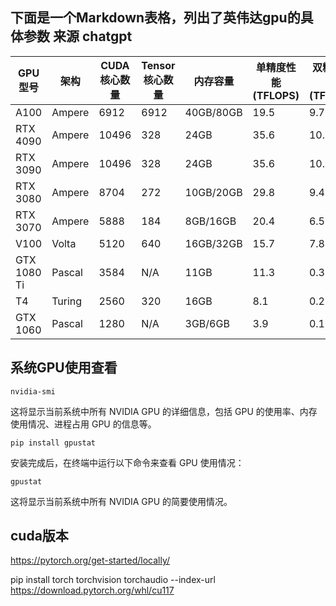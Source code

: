 

##  下面是一个Markdown表格，列出了英伟达gpu的具体参数 来源 chatgpt

| GPU型号       | 架构     | CUDA核心数量 | Tensor核心数量 | 内存容量      | 单精度性能 (TFLOPS) | 双精度性能 (TFLOPS) |
| ----------- | ------ | -------- | ---------- | --------- | -------------- | -------------- |
| A100        | Ampere | 6912     | 6912       | 40GB/80GB | 19.5           | 9.7            |
| RTX 4090    | Ampere | 10496    | 328        | 24GB      | 35.6           | 10.6           |
| RTX 3090    | Ampere | 10496    | 328        | 24GB      | 35.6           | 10.6           |
| RTX 3080    | Ampere | 8704     | 272        | 10GB/20GB | 29.8           | 9.4            |
| RTX 3070    | Ampere | 5888     | 184        | 8GB/16GB  | 20.4           | 6.5            |
| V100        | Volta  | 5120     | 640        | 16GB/32GB | 15.7           | 7.8            |
| GTX 1080 Ti | Pascal | 3584     | N/A        | 11GB      | 11.3           | 0.35           |
| T4          | Turing | 2560     | 320        | 16GB      | 8.1            | 0.25           |
| GTX 1060    | Pascal | 1280     | N/A        | 3GB/6GB   | 3.9            | 0.12           |

## 系统GPU使用查看

```shell
nvidia-smi
```

这将显示当前系统中所有 NVIDIA GPU 的详细信息，包括 GPU 的使用率、内存使用情况、进程占用 GPU 的信息等。
```shell
pip install gpustat
```

安装完成后，在终端中运行以下命令来查看 GPU 使用情况：

```shell
gpustat

```
这将显示当前系统中所有 NVIDIA GPU 的简要使用情况。


## cuda版本


https://pytorch.org/get-started/locally/

pip install torch torchvision torchaudio --index-url https://download.pytorch.org/whl/cu117